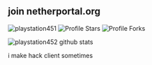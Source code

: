 ## join netherportal.org

<img src="https://komarev.com/ghpvc/?username=playstation452&style=flat" alt="playstation451" />
<img src="https://img.shields.io/badge/dynamic/json?&label=Total%20Stars&color=5c12df&style=flat&style=for-the-badge&query=%24.stars&url=https://api.github-star-counter.workers.dev/user/playstation452" alt="Profile Stars"></a>
<img src="https://img.shields.io/badge/dynamic/json?&label=Total%20Forks&color=5c12df&style=flat&style=for-the-badge&query=%24.forks&url=https://api.github-star-counter.workers.dev/user/playstation452" alt="Profile Forks"></a>

![playstation452 github stats](https://github-readme-stats.vercel.app/api?username=playstation452&count_private=true&show_icons=true&theme=github_dark)

i make hack client sometimes


